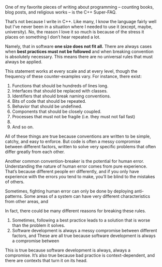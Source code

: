 One of my favorite pieces of writing about programming – counting books, blog posts, and religious works – is the C++ Super-FAQ.

That’s not because I write in C++. Like many, I know the language fairly well but I’ve never been in a situation where I needed to use it (except, maybe, university). No, the reason I love it so much is because of the stress it places on something I don’t hear repeated a lot.

Namely, that in software **one size does not fit all.** There are always cases when **best practices must not be followed** and when breaking convention is absolutely necessary. This means there are no universal rules that must always be applied.

This statement works at every scale and at every level, though the frequency of these counter-examples vary. For instance, there exist:
1. Functions that should be hundreds of lines long.
2. Interfaces that should be replaced with classes.
3. Identifiers that should break naming conventions.
4. Bits of code that should be repeated.
5. Behavior that should be undefined.
6. Components that should be closely coupled.
7. Processes that must not be fragile (i.e. they must not fail fast)
8. 
9. And so on.

All of these things are true because conventions are written to be simple, catchy, and easy to enforce. But code is often a messy compromise between different factors, written to solve very specific problems that often differ greatly from each other. 

Another common convention-breaker is the potential for human error. Understanding the nature of human error comes from pure experience. That’s because different people err differently, and if you only have experience with the errors *you* tend to make, you’ll be blind to the mistakes of others.

Sometimes, fighting human error can only be done by deploying anti-patterns. Some areas of a system can have very different characteristics from other areas, and 

In fact, there could be many different reasons for breaking these rules.
1. Sometimes, following a best practice leads to a solution that is worse than the problem it solves.
2. Software development is always a messy compromise between different factors, and 
These are all true because software development is always a compromise between 

This is true because software development is always, always a compromise. It’s also true because bad practice is context-dependent, and there are contexts that turn it on its head.








